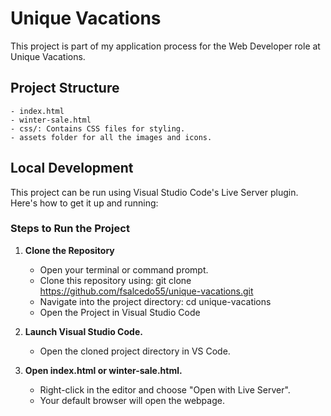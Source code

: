 # Unique Vacations

This project is part of my application process for the Web Developer role at Unique Vacations.

## Project Structure

    - index.html
    - winter-sale.html
    - css/: Contains CSS files for styling.
    - assets folder for all the images and icons.

## Local Development

This project can be run using Visual Studio Code's Live Server plugin. Here's how to get it up and running:

### Steps to Run the Project

1. **Clone the Repository**

   - Open your terminal or command prompt.
   - Clone this repository using: git clone https://github.com/fsalcedo55/unique-vacations.git
   - Navigate into the project directory: cd unique-vacations
   - Open the Project in Visual Studio Code

2. **Launch Visual Studio Code.**

   - Open the cloned project directory in VS Code.

3. **Open index.html or winter-sale.html.**
   - Right-click in the editor and choose "Open with Live Server".
   - Your default browser will open the webpage.
